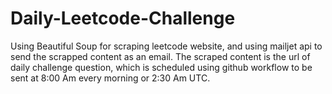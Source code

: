 # Daily-Leetcode-Challenge
Using Beautiful Soup for scraping leetcode website, and using mailjet api to send the scrapped content as an email.
The scraped content is the url of daily challenge question, which is scheduled using github workflow to be sent at 8:00 Am every morning or 2:30 Am UTC.
